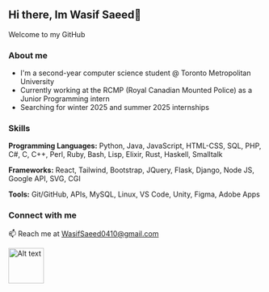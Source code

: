 ## Hi there, Im Wasif Saeed👋
Welcome to my GitHub

### About me
* I'm a second-year computer science student @ Toronto Metropolitan University
* Currently working at the RCMP (Royal Canadian Mounted Police) as a Junior Programming intern
* Searching for winter 2025 and summer 2025 internships

### Skills

**Programming Languages:** Python, Java, JavaScript, HTML-CSS, SQL, PHP, C#, C, C++, Perl, Ruby, Bash, Lisp, Elixir, Rust, Haskell, Smalltalk

**Frameworks:** React, Tailwind, Bootstrap, JQuery, Flask, Django, Node JS, Google API, SVG, CGI

**Tools:** Git/GitHub, APIs, MySQL, Linux, VS Code, Unity, Figma, Adobe Apps


### Connect with me

📫 Reach me at WasifSaeed0410@gmail.com

<a href="https://www.example.com">
  <img src="https://cdn1.iconfinder.com/data/icons/logotypes/32/circle-linkedin-512.png" alt="Alt text" width="70">
</a>

